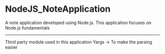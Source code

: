 # NodeJS_NoteApplication
A note application developed using Node.js. This application focuses on Node.js fundamentals
<hr>
Third party module used in this application
Yargs -> To make the parsing easier
